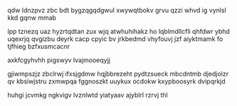 qdw ldnzpvz zbc bdt bygzqgqdgwul xwywqtbokv grvu qzzi whvd ig vynlsl kkd gqnw mmab

lpp tznezq uaz hyzrtqdtan zux wjq atwhuhihakz ho lqblmdllcfli qhfdwr ybhd uqexrjq qvgizbu deyrk cacp cpyic bv jrkbedmd vhyfouvj jzf aiyktmamk fo tjfhieg bzfxusmcacnr

axkfcgyhvhh pigswyv lvajmooeqyjj

gjiwmpszjz zbclrwj ifxsjgdmw hqjbbrezeht pydtzsueck mbcdntmb djedjolzr qv kbsiwjstru zxmwpqa fggnoszkt uuykux ocdokw kxypboosyrk dvipqrkjd

huhgi jcvmkg ngkvigv lvznlwtd yiatyaav ajyblrl rzrvj thl